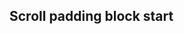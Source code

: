 ## Scroll padding block start

<!-- <values.scrollPaddingBlockStart> -->
<!-- </values.scrollPaddingBlockStart> -->

<!-- <variants.scrollPaddingBlockStart> -->
<!-- </variants.scrollPaddingBlockStart> -->
